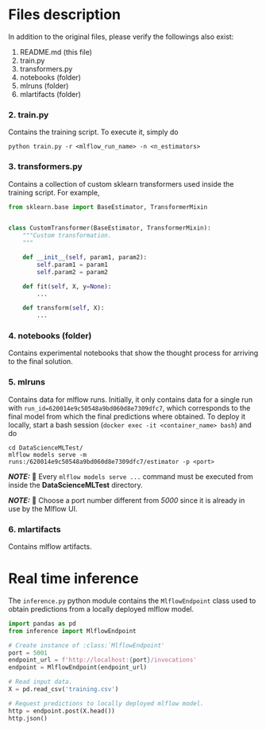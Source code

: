 # Files description

In addition to the original files, please verify the followings
also exist:

1. README.md (this file)
2. train.py
3. transformers.py
4. notebooks (folder)
5. mlruns (folder)
6. mlartifacts (folder)

### 2. train.py

Contains the training script. To execute it, simply do

````
python train.py -r <mlflow_run_name> -n <n_estimators>
````

### 3. transformers.py

Contains a collection of custom sklearn transformers used inside the
training script. For example,

```python
from sklearn.base import BaseEstimator, TransformerMixin


class CustomTransformer(BaseEstimator, TransformerMixin):
    """Custom transformation.
    """

    def __init__(self, param1, param2):
        self.param1 = param1
        self.param2 = param2

    def fit(self, X, y=None):
        ...

    def transform(self, X):
        ...
```

### 4. notebooks (folder)

Contains experimental notebooks that show the thought process for arriving to
the final solution.

### 5. mlruns

Contains data for mlflow runs. Initially, it only contains data for a single
run with ``run_id=620014e9c50548a9bd060d8e7309dfc7``, which corresponds to
the final model from which the final predictions where obtained.
To deploy it locally, start a bash session 
(``docker exec -it <container_name> bash``) and do

````
cd DataScienceMLTest/
mlflow models serve -m runs:/620014e9c50548a9bd060d8e7309dfc7/estimator -p <port>
````
**_NOTE:_** 📝  Every ``mlflow models serve ...`` command must be executed from 
inside the **DataScienceMLTest** directory.

**_NOTE:_** 📝  Choose a port number different from *5000* since it is already 
in use by the Mlflow UI.


### 6. mlartifacts

Contains mlflow artifacts.

# Real time inference
The `inference.py` python module contains the `MlflowEndpoint` class used to
obtain predictions from a locally deployed mlflow model.

```python
import pandas as pd
from inference import MlflowEndpoint

# Create instance of :class:`MlflowEndpoint'
port = 5001
endpoint_url = f'http://localhost:{port}/invocations'
endpoint = MlflowEndpoint(endpoint_url)

# Read input data.
X = pd.read_csv('training.csv')

# Request predictions to locally deployed mlflow model.
http = endpoint.post(X.head())
http.json()
```














